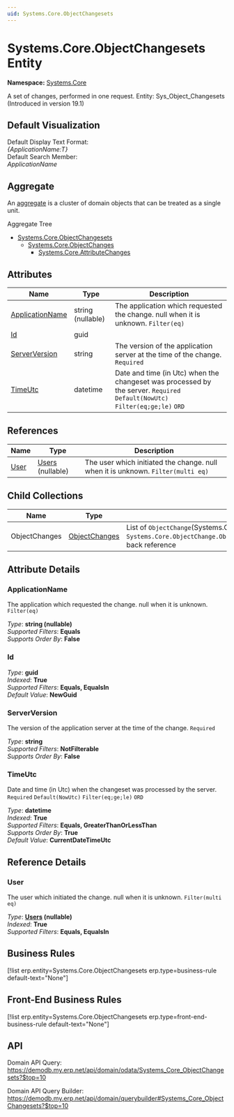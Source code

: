 ```yaml
---
uid: Systems.Core.ObjectChangesets
---
```

# Systems.Core.ObjectChangesets Entity

**Namespace:** [Systems.Core](Systems.Core.md)  

A set of changes, performed in one request. Entity: Sys_Object_Changesets (Introduced in version 19.1)

## Default Visualization
Default Display Text Format:  
_{ApplicationName:T}_  
Default Search Member:  
_ApplicationName_  

## Aggregate
An [aggregate](https://docs.erp.net/tech/advanced/concepts/aggregates.html) is a cluster of domain objects that can be treated as a single unit.  

Aggregate Tree  
* [Systems.Core.ObjectChangesets](Systems.Core.ObjectChangesets.md)  
  * [Systems.Core.ObjectChanges](Systems.Core.ObjectChanges.md)  
    * [Systems.Core.AttributeChanges](Systems.Core.AttributeChanges.md)  

## Attributes

| Name | Type | Description |
| ---- | ---- | --- |
| [ApplicationName](Systems.Core.ObjectChangesets.md#applicationname) | string (nullable) | The application which requested the change. null when it is unknown. `Filter(eq)` 
| [Id](Systems.Core.ObjectChangesets.md#id) | guid |  
| [ServerVersion](Systems.Core.ObjectChangesets.md#serverversion) | string | The version of the application server at the time of the change. `Required` 
| [TimeUtc](Systems.Core.ObjectChangesets.md#timeutc) | datetime | Date and time (in Utc) when the changeset was processed by the server. `Required` `Default(NowUtc)` `Filter(eq;ge;le)` `ORD` 

## References

| Name | Type | Description |
| ---- | ---- | --- |
| [User](Systems.Core.ObjectChangesets.md#user) | [Users](Systems.Security.Users.md) (nullable) | The user which initiated the change. null when it is unknown. `Filter(multi eq)` |

## Child Collections

| Name | Type | Description |
| ---- | ---- | --- |
| ObjectChanges | [ObjectChanges](Systems.Core.ObjectChanges.md) | List of `ObjectChange`(Systems.Core.ObjectChanges.md) child objects, based on the `Systems.Core.ObjectChange.ObjectChangeset`(Systems.Core.ObjectChanges.md#objectchangeset) back reference 


## Attribute Details

### ApplicationName

The application which requested the change. null when it is unknown. `Filter(eq)`

_Type_: **string (nullable)**  
_Supported Filters_: **Equals**  
_Supports Order By_: **False**  

### Id

_Type_: **guid**  
_Indexed_: **True**  
_Supported Filters_: **Equals, EqualsIn**  
_Default Value_: **NewGuid**  

### ServerVersion

The version of the application server at the time of the change. `Required`

_Type_: **string**  
_Supported Filters_: **NotFilterable**  
_Supports Order By_: **False**  

### TimeUtc

Date and time (in Utc) when the changeset was processed by the server. `Required` `Default(NowUtc)` `Filter(eq;ge;le)` `ORD`

_Type_: **datetime**  
_Indexed_: **True**  
_Supported Filters_: **Equals, GreaterThanOrLessThan**  
_Supports Order By_: **True**  
_Default Value_: **CurrentDateTimeUtc**  


## Reference Details

### User

The user which initiated the change. null when it is unknown. `Filter(multi eq)`

_Type_: **[Users](Systems.Security.Users.md) (nullable)**  
_Indexed_: **True**  
_Supported Filters_: **Equals, EqualsIn**  



## Business Rules

[!list erp.entity=Systems.Core.ObjectChangesets erp.type=business-rule default-text="None"]

## Front-End Business Rules

[!list erp.entity=Systems.Core.ObjectChangesets erp.type=front-end-business-rule default-text="None"]

## API

Domain API Query:
<https://demodb.my.erp.net/api/domain/odata/Systems_Core_ObjectChangesets?$top=10>

Domain API Query Builder:
<https://demodb.my.erp.net/api/domain/querybuilder#Systems_Core_ObjectChangesets?$top=10>

